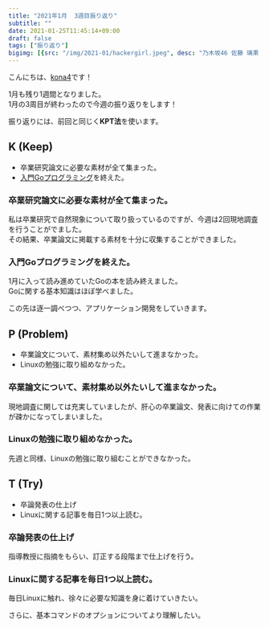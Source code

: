 ```yaml
---
title: "2021年1月  3週目振り返り"
subtitle: ""
date: 2021-01-25T11:45:14+09:00
draft: false
tags: ["振り返り"]
bigimg: [{src: "/img/2021-01/hackergirl.jpeg", desc: "乃木坂46 佐藤 璃果 『HACKER GIRL』 より"}]
---
```


こんにちは、[kona4](https://twitter.com/YoKaU2)です！

1月も残り1週間となりました。  
1月の3周目が終わったので今週の振り返りをします！

振り返りには、前回と同じく**KPT法**を使います。

<!--more-->

## K (Keep)

- 卒業研究論文に必要な素材が全て集まった。
- [入門Goプログラミング](https://www.amazon.co.jp/%E5%85%A5%E9%96%80Go%E3%83%97%E3%83%AD%E3%82%B0%E3%83%A9%E3%83%9F%E3%83%B3%E3%82%B0-Nathan-Youngman-ebook/dp/B07Q23N697)を終えた。

### 卒業研究論文に必要な素材が全て集まった。
私は卒業研究で自然現象について取り扱っているのですが、今週は2回現地調査を行うことがでました。  
その結果、卒業論文に掲載する素材を十分に収集することができました。

### 入門Goプログラミングを終えた。
1月に入って読み進めていたGoの本を読み終えました。  
Goに関する基本知識はほぼ学べました。

この先は逐一調べつつ、アプリケーション開発をしていきます。

## P (Problem)

- 卒業論文について、素材集め以外たいして進まなかった。
- Linuxの勉強に取り組めなかった。

### 卒業論文について、素材集め以外たいして進まなかった。
現地調査に関しては充実していましたが、肝心の卒業論文、発表に向けての作業が疎かになってしまいました。

### Linuxの勉強に取り組めなかった。
先週と同様、Linuxの勉強に取り組むことができなかった。

## T (Try)
- 卒論発表の仕上げ
- Linuxに関する記事を毎日1つ以上読む。

### 卒論発表の仕上げ
指導教授に指摘をもらい、訂正する段階まで仕上げを行う。

### Linuxに関する記事を毎日1つ以上読む。
毎日Linuxに触れ、徐々に必要な知識を身に着けていきたい。

さらに、基本コマンドのオプションについてより理解したい。